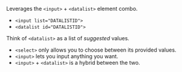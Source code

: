 Leverages the `<input>` + `<datalist>` element combo.

- `<input list="DATALISTID">`
- `<datalist id="DATALISTID">`

<div class="not-rich-text">
<Alert>
<div class="rich-text">

Think of `<datalist>` as a list of _suggested_ values.

- `<select>` only allows you to choose between its provided values.
- `<input>` lets you input anything you want.
- `<input>` + `<datalist>` is a hybrid between the two.
</div>
</Alert>
</div>

